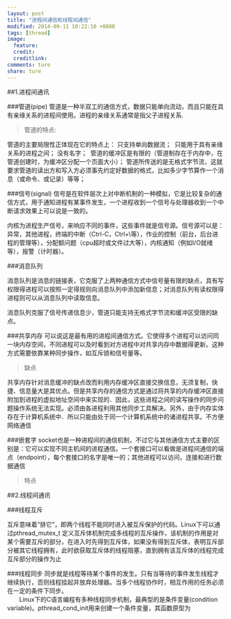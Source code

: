 ```yaml
---
layout: post
title: "进程间通信和线程间通信"
modified: 2014-09-11 10:22:10 +0800
tags: [thread]
image:
  feature: 
  credit: 
  creditlink: 
comments: ture
share: ture
---
```


##1.进程间通讯

###管道(pipe)
管道是一种半双工的通信方式，数据只能单向流动，而且只能在具有亲缘关系的进程间使用。进程的亲缘关系通常是指父子进程关系.

> 管道的特点:

管道的主要局限性正体现在它的特点上： 只支持单向数据流； 
只能用于具有亲缘关系的进程之间； 没有名字； 
管道的缓冲区是有限的（管道制存在于内存中，在管道创建时，为缓冲区分配一个页面大小）； 管道所传送的是无格式字节流，这就要求管道的读出方和写入方必须事先约定好数据的格式，比如多少字节算作一个消息（或命令、或记录）等等；

###信号(signal)
信号是在软件层次上对中断机制的一种模拟，它是比较复杂的通信方式，用于通知进程有某事件发生，一个进程收到一个信号与处理器收到一个中断请求效果上可以说是一致的。

内核为进程生产信号，来响应不同的事件，这些事件就是信号源。信号源可以是：异常，其他进程，终端的中断（Ctrl-C，Ctrl+\等），作业的控制（前台，后台进程的管理等），分配额问题（cpu超时或文件过大等），内核通知（例如I/O就绪等），报警（计时器）。

###消息队列

消息队列是消息的链接表，它克服了上两种通信方式中信号量有限的缺点，具有写权限得进程可以按照一定得规则向消息队列中添加新信息；对消息队列有读权限得进程则可以从消息队列中读取信息。

消息队列克服了信号传递信息少，管道只能支持无格式字节流和缓冲区受限的缺点。

###共享内存
可以说这是最有用的进程间通信方式。它使得多个进程可以访问同一块内存空间，不同进程可以及时看到对方进程中对共享内存中数据得更新。这种方式需要依靠某种同步操作，如互斥锁和信号量等。

>缺点

共享内存针对消息缓冲的缺点改而利用内存缓冲区直接交换信息，无须复制，快捷、信息量大是其优点。但是共享内存的通信方式是通过将共享的内存缓冲区直接附加到进程的虚拟地址空间中来实现的．因此，这些进程之间的读写操作的同步问题操作系统无法实现。必须由各进程利用其他同步工具解决。另外，由于内存实体存在于计算机系统中．所以只能由处于同一个计算机系统中的诸进程共享。不方便网络通信

###嵌套字
socket也是一种进程间的通信机制，不过它与其他通信方式主要的区别是：它可以实现不同主机间的进程通信。一个套接口可以看做是进程间通信的端点（endpoint），每个套接口的名字是唯一的；其他进程可以访问，连接和进行数据通信

> 特点

##2.线程间通讯

###线程互斥

互斥意味着“排它”，即两个线程不能同时进入被互斥保护的代码。Linux下可以通过pthread_mutex_t 定义互斥体机制完成多线程的互斥操作，该机制的作用是对某个需要互斥的部分，在进入时先得到互斥体，如果没有得到互斥体，表明互斥部分被其它线程拥有，此时欲获取互斥体的线程阻塞，直到拥有该互斥体的线程完成互斥部分的操作为止

###线程同步
同步就是线程等待某个事件的发生。只有当等待的事件发生线程才继续执行，否则线程挂起并放弃处理器。当多个线程协作时，相互作用的任务必须在一定的条件下同步。    
　　Linux下的C语言编程有多种线程同步机制，最典型的是条件变量(condition variable)。pthread_cond_init用来创建一个条件变量，其函数原型为




